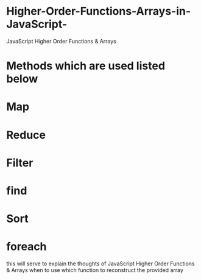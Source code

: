 # Higher-Order-Functions-Arrays-in-JavaScript-
JavaScript Higher Order Functions &amp; Arrays
# Methods which are used listed below
# Map
# Reduce
# Filter
# find
# Sort
# foreach
this will serve to explain the thoughts of JavaScript Higher Order Functions & Arrays when to use which function to reconstruct the provided array
